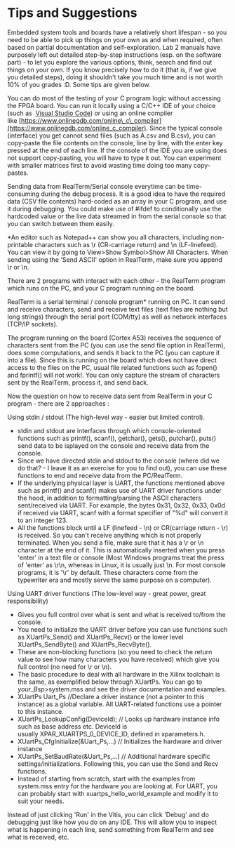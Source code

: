 # Tips and Suggestions

Embedded system tools and boards have a relatively short lifespan - so you need to be able to pick up things on your own as and when required, often based on partial documentation and self-exploration. Lab 2 manuals have purposely left out detailed step-by-step instructions (esp. on the software part) - to let you explore the various options, think, search and find out things on your own. If you know precisely how to do it (that is, if we give you detailed steps), doing it shouldn’t take you much time and is not worth 10% of you grades :D. Some tips are given below.

You can do most of the testing of your C program logic without accessing the FPGA board. You can run it locally using a C/C++ IDE of your choice (such as  [Visual Studio Code](https://code.visualstudio.com/docs/languages/cpp)) or using an online compiler like [https://www.onlinegdb.com/online\_c\_compiler](https://www.onlinegdb.com/online_c_compiler). Since the typical console (interface) you get cannot send files (such as A.csv and B.csv), you can copy-paste the file contents on the console, line by line, with the enter key pressed at the end of each line. If the console of the IDE you are using does not support copy-pasting, you will have to type it out. You can experiment with smaller matrices first to avoid wasting time doing too many copy-pastes.

Sending data from RealTerm/Serial console everytime can be time-consuming during the debug process. It is a good idea to have the required data (CSV file contents) hard-coded as an array in your C program, and use it during debugging. You could make use of #ifdef to conditionally use the hardcoded value or the live data streamed in from the serial console so that you can switch between them easily.

\*An editor such as Notepad++ can show you all characters, including non-printable characters such as \\r (CR-carriage return) and \\n (LF-linefeed). You can view it by going to View>Show Symbol>Show All Characters. When sending using the 'Send ASCII' option in RealTerm, make sure you append \\r or \\n.

There are 2 programs with interact with each other – the RealTerm program which runs on the PC, and your C program running on the board.

RealTerm is a serial terminal / console program\* running on PC. It can send and receive characters, send and receive text files (text files are nothing but long strings) through the serial port (COM/tty) as well as network interfaces (TCP/IP sockets).

The program running on the board (Cortex A53) receives the sequence of characters sent from the PC (you can use the send file option in RealTerm), does some computations, and sends it back to the PC (you can capture it into a file). Since this is running on the board which does not have direct access to the files on the PC, usual file related functions such as fopen() and fprintf() will not work!. You can only capture the stream of characters sent by the RealTerm, process it, and send back.

Now the question on how to receive data sent from RealTerm in your C program - there are 2 approaches :

Using stdin / stdout (The high-level way - easier but limited control).

* stdin and stdout are interfaces through which console-oriented functions such as printf(), scanf(), getchar(), gets(), putchar(), puts() send data to be isplayed on the console and receive data from the console.
* Since we have directed stdin and stdout to the console (where did we do that? - I leave it as an exercise for you to find out), you can use these functions to end and receive data from the PC/RealTerm.
* If the underlying physical layer is UART, the functions mentioned above such as printf() and scanf() makes use of UART driver functions under the hood, in addition to formatting/parsing the ASCII characters sent/received via UART. For example, the bytes 0x31, 0x32, 0x33, 0x0d if received via UART, scanf with a format specifier of "%d" will convert it to an integer 123.
* All the functions block until a LF (linefeed - \\n) or CR(carriage return - \\r) is received. So you can't receive anything which is not properly terminated. When you send a file, make sure that it has a \\r or \\n character at the end of it. This is automatically inserted when you press 'enter' in a text file or console (Most Windows programs treat the press of 'enter' as \\r\\n, whereas in Linux, it is usually just \\n. For most console programs, it is '\\r' by default. These characters come from the typewriter era and mostly serve the same purpose on a computer).

Using UART driver functions (The low-level way - great power, great responsibility)

* Gives you full control over what is sent and what is received to/from the console.
* You need to initialize the UART driver before you can use functions such as XUartPs\_Send() and XUartPs\_Recv() or the lower level XUartPs\_SendByte() and XUartPs\_RecvByte().
* These are non-blocking functions (so you need to check the return value to see how many characters you have received) which give you full control (no need for \\r or \\n).
* The basic procedure to deal with all hardware in the Xilinx toolchain is the same, as exemplified below through XUartPs. You can go to $your\_Bsp$>system.mss and see the driver documentation and examples.
* XUartPs Uart\_Ps //Declare a driver instance (not a pointer to this instance) as a global variable. All UART-related functions use a pointer to this instance.
* XUartPs\_LookupConfig(DeviceId); // Looks up hardware instance info such as base address etc. DeviceId is usually XPAR\_XUARTPS\_0\_DEVICE\_ID, defined in xparameters.h.
* XUartPs\_CfgInitialize(&Uart\_Ps,...) // Initializes the hardware and driver instance
* XUartPs\_SetBaudRate(&Uart\_Ps,...) // Additional hardware specific settings/initializations. Following this, you can use the Send and Recv functions.
* Instead of starting from scratch, start with the examples from system.mss entry for the hardware you are looking at. For UART, you can probably start with xuartps\_hello\_world\_example and modify it to suit your needs.

Instead of just clicking 'Run' in the Vitis, you can click 'Debug' and do debugging just like how you do on any IDE. This will allow you to inspect what is happening in each line, send something from RealTerm and see what is received, etc.

